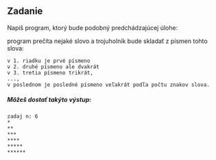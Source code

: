 ## Zadanie
Napíš program, ktorý bude podobný predchádzajúcej úlohe:

program prečíta nejaké slovo a trojuholník bude skladať z písmen tohto slova:
```
v 1. riadku je prvé písmeno
v 2. druhé písmeno ale dvakrát
v 3. tretia písmeno trikrát,
...,
v poslednom je posledné písmeno veľakrát podľa počtu znakov slova.
```

##### Môžeš dostať takýto výstup:
```
zadaj n: 6
*
**
***
****
*****
******
```